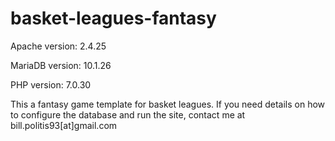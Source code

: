 # basket-leagues-fantasy

Apache version: 2.4.25

MariaDB version: 10.1.26

PHP version: 7.0.30

This a fantasy game template for basket leagues. If you need details on how to configure the database and run the site, contact me at bill.politis93[at]gmail.com
